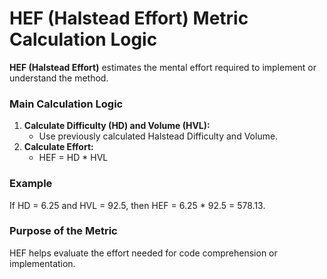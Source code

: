 # HEF (Halstead Effort) Metric Calculation Logic

**HEF (Halstead Effort)** estimates the mental effort required to implement or understand the method.

### Main Calculation Logic

1. **Calculate Difficulty (HD) and Volume (HVL):**
   - Use previously calculated Halstead Difficulty and Volume.
2. **Calculate Effort:**
   - HEF = HD * HVL

### Example
If HD = 6.25 and HVL = 92.5, then HEF = 6.25 * 92.5 = 578.13.

### Purpose of the Metric
HEF helps evaluate the effort needed for code comprehension or implementation.
